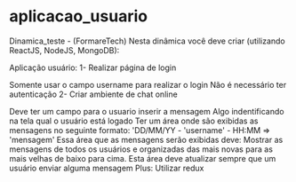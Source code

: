 # aplicacao_usuario

Dinamica_teste - (FormareTech)
Nesta dinâmica você deve criar (utilizando ReactJS, NodeJS, MongoDB):

Aplicação usuário:
1- Realizar página de login

Somente usar o campo username para realizar o login
Não é necessário ter autenticação
2- Criar ambiente de chat online

Deve ter um campo para o usuario inserir a mensagem
Algo indentificando na tela qual o usuário está logado
Ter um área onde são exibidas as mensagens no seguinte formato: 'DD/MM/YY - 'username' - HH:MM => 'mensagem'
Essa área que as mensagens serão exibidas deve:
Mostrar as mensagens de todos os usuários e organizadas das mais novas para as mais velhas de baixo para cima.
Esta área deve atualizar sempre que um usuário enviar alguma mensagem
Plus: Utilizar redux
